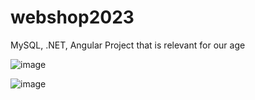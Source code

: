 # webshop2023
MySQL, .NET, Angular Project that is relevant for our age 

![image](https://github.com/S4UR000N/webshop2023/assets/36705659/912cf964-ceea-4b93-89ec-4f4a1b8a4df8)

![image](https://github.com/S4UR000N/webshop2023/assets/36705659/93789dcd-da5b-4f2d-8205-76127126ad1b)
